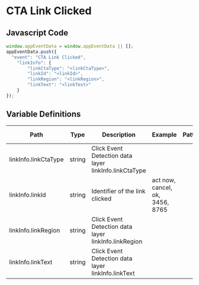 # CTA Link Clicked

### 

## Javascript Code
```js
window.appEventData = window.appEventData || [];
appEventData.push({
  "event": "CTA Link Clicked",
    "linkInfo": {
        "linkCtaType": "<linkCtaType>",
        "linkId": "<linkId>",
        "linkRegion": "<linkRegion>",
        "linkText": "<linkText>"
    }
});
```

## Variable Definitions

|Path|Type|Description|Example|Pattern|Min Length|Max Length|Minimum|Maximum|Multiple Of|
| --- | --- | --- | --- | --- | --- | --- | --- | --- | --- |
|linkInfo.linkCtaType|string|Click Event Detection data layer linkInfo.linkCtaType||||||||
|linkInfo.linkId|string|Identifier of the link clicked|act now, cancel, ok, 3456, 8765|||||||
|linkInfo.linkRegion|string|Click Event Detection data layer linkInfo.linkRegion||||||||
|linkInfo.linkText|string|Click Event Detection data layer linkInfo.linkText||||||||




